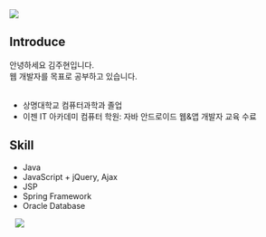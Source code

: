 <div>
  <img src="https://img.shields.io/github/followers/201511094?style=social">
</div>

## Introduce
안녕하세요 김주현입니다.<br>
웹 개발자를 목표로 공부하고 있습니다.<br><br>

- 상명대학교 컴퓨터과학과 졸업<br>
- 이젠 IT 아카데미 컴퓨터 학원: 자바 안드로이드 웹&앱 개발자 교육 수료<br>

## Skill
- Java
- JavaScript + jQuery, Ajax
- JSP
- Spring Framework
- Oracle Database

<div>
  <a href="https://github.com/201511094/java_webapp">
    <img src="http://img.shields.io/badge/-Tech%20Blog-655ced?style=flat&logo=github&link=https://github.com/201511094/java_webapp" 
         style="height : auto; margin-left : 10px; margin-right : 10px;"/>
  </a>
</div>
